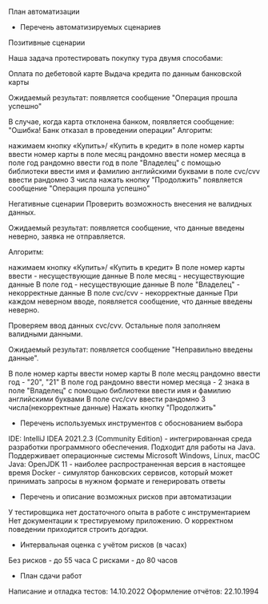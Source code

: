 План автоматизации

* Перечень автоматизируемых сценариев 

Позитивные сценарии

Наша задача протестировать покупку тура двумя способами:

Оплата по дебетовой карте
Выдача кредита по данным банковской карты

Ожидаемый результат:
появляется сообщение "Операция прошла успешно"

В случае, когда карта отклонена банком, появляется сообщение: "Ошибка! Банк отказал в проведении операции" Алгоритм:

нажимаем кнопку «Купить»/ «Купить в кредит»
в поле номер карты ввести номер карты
в поле месяц рандомно ввести номер месяца
в поле год рандомно ввести год 
в поле "Владелец" с помощью библиотеки ввести имя и фамилию английскими буквами
в поле cvc/cvv ввести рандомно 3 числа
нажать кнопку "Продолжить"
появляется сообщение "Операция прошла успешно"

Негативные сценарии 
Проверить возможность внесения не валидных данных.

Ожидаемый результат:
появляется сообщение, что данные введены неверно, заявка не отправляется.

Алгоритм:

нажимаем кнопку «Купить»/ «Купить в кредит»
В поле номер карты ввести - несуществующие данные
В поле месяц - несуществующие данные
В поле год - несуществующие данные
В поле "Владелец" - некорректные данные
В поле cvc/cvv - некорректные данные
При каждом неверном вводе, появляется сообщение, что данные введены неверно.

Проверяем ввод данных cvc/cvv. Остальные поля заполняем валидными данными.

Ожидаемый результат:
появляется сообщение "Неправильно введены данные".

В поле номер карты ввести номер карты
В поле месяц рандомно ввести год - "20", "21"
В поле год рандомно ввести номер месяца - 2 знака
в поле "Владелец" с помощью библиотеки ввести имя и фамилию английскими буквами
В поле cvc/cvv ввести рандомно 3 числа(некорректные данные)
Нажать кнопку "Продолжить"

* Перечень используемых инструментов с обоснованием выбора

IDE: IntelliJ IDEA 2021.2.3 (Community Edition) - интегрированная среда разработки программного обеспечения. Подходит для работы на Java. Поддерживает операционные системы Microsoft Windows, Linux, macOC
Java: OpenJDK 11 - наиболее распространенная версия в настоящее время
Docker - симулятор банковских сервисов, который может принимать запросы в нужном формате и генерировать ответы

* Перечень и описание возможных рисков при автоматизации 

У тестировщика нет достаточного опыта в работе с инструментарием
Нет документации к трестируемому приложению. О корректном поведении приходится строить догадки. 

* Интервальная оценка с учётом рисков (в часах) 

Без рисков - до 55 часа
С рисками - до 80 часов

* План сдачи работ

Написание и отладка тестов: 14.10.2022
Оформление отчётов: 22.10.1994
